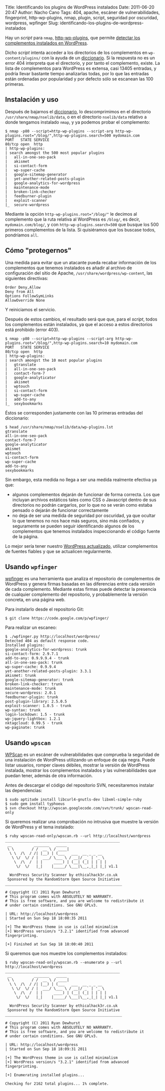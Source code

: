 Title: Identificando los plugins de WordPress instalados
Date: 2011-06-20 20:47
Author: Nacho Cano
Tags: 404, apache, escáner de vulnerabilidades, fingerprint, http-wp-plugins, nmap, plugin, script, seguridad por oscuridad, wordpress, wpfinger
Slug: identificando-los-plugins-de-wordpress-instalados

Hay un _script_ para `nmap`, [http-wp-plugins][], que permite [detectar
los complementos instalados en WordPress][].

Dicho _script_ intenta acceder a los directorios de los complementos en
`wp-content/plugins/` con la ayuda de un [diccionario][]. Si la
respuesta no es un error 404 interpreta que el directorio, y por tanto
el complemento, existe. La lista de complementos para WordPress es extensa,
casi 13405 entradas, y podría llevar bastante tiempo analizarlas todas,
por lo que las entradas están ordenadas por popularidad y por defecto
sólo se escanean las 100 primeras.


Instalación y uso
-----------------

Después de bajarnos el [diccionario][], lo descomprimimos en el
directorio `/usr/share/nmap/nselib/data`, o en el directorio
`nselib/data` relativo a donde tengamos instalado `nmap`, y ya podemos
probar el complemento:

    $ nmap -p80 --script=http-wp-plugins --script-arg http-wp-plugins.root="/blog/",http-wp-plugins.search=500 mydomain.com
    PORT   STATE SERVICE
    80/tcp open  http
    | http-wp-plugins:
    | search amongst the 500 most popular plugins
    |   all-in-one-seo-pack
    |   akismet
    |   si-contact-form
    |   wp-super-cache
    |   google-sitemap-generator
    |   yet-another-related-posts-plugin
    |   google-analytics-for-wordpress
    |   maintenance-mode
    |   broken-link-checker
    |   feedburner-plugin
    |   exploit-scanner
    |_  secure-wordpress

Mediante la opción `http-wp-plugins.root="/blog/"` le decimos al
complemento que la ruta relativa al WordPress es `/blog/`, es decir,
`mydomain.com/blog/`, y con `http-wp-plugins.search=500` que busque los
500 primeros complementos de la lista. Si quisiéramos que los buscase
todos, pondríamos `all`.

Cómo "protegernos"
------------------

Una medida para evitar que un atacante pueda recabar información de los
complementos que tenemos instalados es añadir al archivo de configuración
del sitio de Apache, `/usr/share/wordpress/wp-content`, las siguientes
directivas:

    Order Deny,Allow
    Deny from All
    Options FollowSymLinks
    AllowOverride None

Y reiniciamos el servicio.

Después de estos cambios, el resultado será que que, para el _script_,
todos los complementos están instalados, ya que el acceso a estos
directorios está prohibido (error 403).

    $ nmap -p80 --script=http-wp-plugins --script-arg http-wp-plugins.root="/blog/",http-wp-plugins.search=10 mydomain.com
    PORT   STATE SERVICE
    80/tcp open  http
    | http-wp-plugins:
    | search amongst the 10 most popular plugins
    |   gtranslate
    |   all-in-one-seo-pack
    |   contact-form-7
    |   google-analyticator
    |   akismet
    |   wptouch
    |   si-contact-form
    |   wp-super-cache
    |   add-to-any
    |_  sexybookmarks

Éstos se corresponden justamente con las 10 primeras entradas del
diccionario:

    $ head /usr/share/nmap/nselib/data/wp-plugins.lst
    gtranslate
    all-in-one-seo-pack
    contact-form-7
    google-analyticator
    akismet
    wptouch
    si-contact-form
    wp-super-cache
    add-to-any
    sexybookmarks

Sin embargo, esta medida no llega a ser una medida realmente efectiva ya
que:

-   algunos complementos dejarán de funcionar de forma correcta. Los que
    incluyan archivos estáticos tales como CSS o Javascript dentro de
    sus directorios no podrán cargarlos, por lo que no se verán como
    estaba pensado o dejarán de funcionar correctamente
-   no deja de ser una medida de seguridad por oscuridad, ya que ocultar
    lo que tenemos no nos hace más seguros, sino más confiados, y
    seguramente se pueden seguir identificando algunos de los complementos
    que tenemos instalados inspeccionando el código fuente de la página.

Lo mejor sería tener nuestro [WordPress actualizado][], utilizar
complementos de fuentes fiables y que se actualicen regularmente.

Usando `wpfinger`
-----------------

[wpfinger][] es una herramienta que analiza el repositorio de complementos
de WordPress y genera firmas basadas en las diferencias entre cada
versión de cada complemento. Mediante estas firmas puede detectar la
presencia de cualquier complemento del repositorio, y probablemente la
versión concreta, en una página web.

Para instalarlo desde el repositorio Git:

    $ git clone https://code.google.com/p/wpfinger/

Para realizar un escaneo:

    $ ./wpfinger.py http://localhost/wordpress/
    Detected 404 as default response code.
    Installed plugins:
    google-analytics-for-wordpress: trunk
    si-contact-form: 2.9.7.1
    add-to-any: 0.9.9.9.4 - trunk
    all-in-one-seo-pack: trunk
    wp-super-cache: 0.9.9.4
    yet-another-related-posts-plugin: 3.3.1
    akismet: trunk
    google-sitemap-generator: trunk
    broken-link-checker: trunk
    maintenance-mode: trunk
    secure-wordpress: 2.0.1
    feedburner-plugin: trunk
    post-plugin-library: 2.5.0.5
    exploit-scanner: 1.0.5 - trunk
    wp-syntax: trunk
    login-lockdown: 1.5 - trunk
    wp-jquery-lightbox: 1.2.1
    nktagcloud: 0.99.5 - trunk
    wp-paginate: trunk

Usando `wpscan`
---------------

[WPScan][] es un escáner de vulnerabilidades que comprueba la seguridad
de una instalación de WordPress utilizando un enfoque de caja negra.
Puede listar usuarios, romper claves débiles, mostrar la versión de
WordPress instalada, mostrar los complementos instalados y las
vulnerabilidades que puedan tener, además de otra información.

Antes de descargar el código del repositorio SVN, necesitaremos instalar
las dependencias:

    $ sudo aptitude install libcurl4-gnutls-dev libxml-simple-ruby
    $ sudo gem install typhoeus
    $ svn checkout http://wpscan.googlecode.com/svn/trunk/ wpscan-read-only

Si queremos realizar una comprobación no intrusiva que muestre la
versión de WordPress y el tema instalado:

    $ ruby wpscan-read-only/wpscan.rb --url http://localhost/wordpress
    ____________________________________________________
     __          _______   _____
     \ \        / /  __ \ / ____|
      \ \  /\  / /| |__) | (___   ___  __ _ _ __
       \ \/  \/ / |  ___/ \___ \ / __|/ _` | '_ \
        \  /\  /  | |     ____) | (__| (_| | | | |
         \/  \/   |_|    |_____/ \___|\__,_|_| |_| v1.1

      WordPress Security Scanner by ethicalhack3r.co.uk
     Sponsored by the RandomStorm Open Source Initiative
    _____________________________________________________

    # Copyright (C) 2011 Ryan Dewhurst
    # This program comes with ABSOLUTELY NO WARRANTY.
    # This is free software, and you are welcome to redistribute it
    # under certain conditions. See GNU GPLv3.

    | URL: http://localhost/wordpress
    | Started on Sun Sep 18 18:00:35 2011

    [+] The WordPress theme in use is called minimalism
    [+] WordPress version/s "3.2.1" identified from advanced fingerprinting.

    [+] Finished at Sun Sep 18 18:00:40 2011

Si queremos que nos muestre los complementos instalados:

    $ ruby wpscan-read-only/wpscan.rb --enumerate p --url http://localhost/wordpress
    ____________________________________________________
     __          _______   _____
     \ \        / /  __ \ / ____|
      \ \  /\  / /| |__) | (___   ___  __ _ _ __
       \ \/  \/ / |  ___/ \___ \ / __|/ _` | '_ \
        \  /\  /  | |     ____) | (__| (_| | | | |
         \/  \/   |_|    |_____/ \___|\__,_|_| |_| v1.1

      WordPress Security Scanner by ethicalhack3r.co.uk
     Sponsored by the RandomStorm Open Source Initiative
    _____________________________________________________

    # Copyright (C) 2011 Ryan Dewhurst
    # This program comes with ABSOLUTELY NO WARRANTY.
    # This is free software, and you are welcome to redistribute it
    # under certain conditions. See GNU GPLv3.

    | URL: http://localhost/wordpress
    | Started on Sun Sep 18 18:09:31 2011

    [+] The WordPress theme in use is called minimalism
    [+] WordPress version/s "3.2.1" identified from advanced fingerprinting.

    [+] Enumerating installed plugins...

    Checking for 2162 total plugins... 1% complete.

  [http-wp-plugins]: http://seclists.org/nmap-dev/2011/q1/att-806/http-wp-plugins.nse
    "http-wp-plugins"
  [detectar los complementos instalados en WordPress]: http://blog.alexos.com.br/?p=2302
    "detectar los complementos instalados en WordPress"
  [diccionario]: http://seclists.org/nmap-dev/2011/q1/att-806/wp-plugins_lst_tar.gz
    "diccionario"
  [WordPress actualizado]: {filename}/admin/la-infame-actualizacion-de-wordpress-en-15-segundos.md
    "la infame actualización de wordpress en 15 segundos"
  [wpfinger]: http://code.google.com/p/wpfinger/
    "wpfinger"
  [WPScan]: http://code.google.com/p/wpscan/
    "WPScan"
